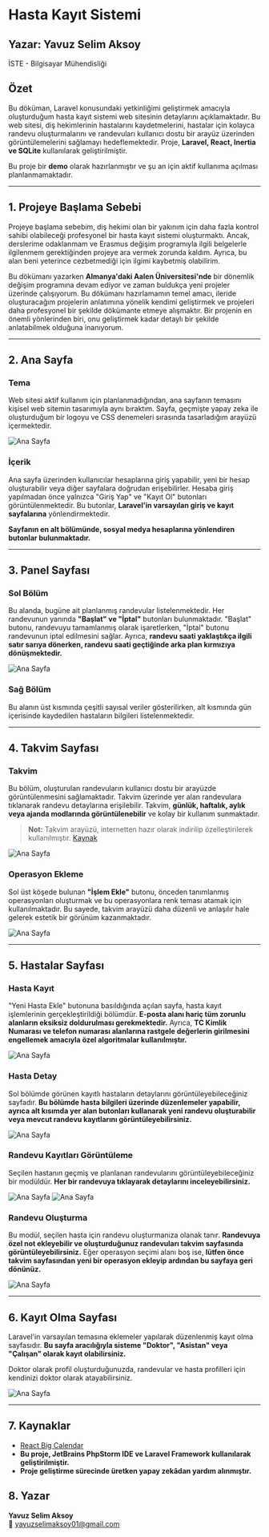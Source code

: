 # Hasta Kayıt Sistemi

## Yazar: Yavuz Selim Aksoy
İSTE - Bilgisayar Mühendisliği

## Özet
Bu döküman, Laravel konusundaki yetkinliğimi geliştirmek amacıyla oluşturduğum hasta kayıt sistemi web sitesinin detaylarını açıklamaktadır. Bu web sitesi, diş hekimlerinin hastalarını kaydetmelerini, hastalar için kolayca randevu oluşturmalarını ve randevuları kullanıcı dostu bir arayüz üzerinden görüntülemelerini sağlamayı hedeflemektedir. Proje, **Laravel, React, Inertia ve SQLite** kullanılarak geliştirilmiştir.

Bu proje bir **demo** olarak hazırlanmıştır ve şu an için aktif kullanıma açılması planlanmamaktadır.

---

## 1. Projeye Başlama Sebebi
Projeye başlama sebebim, diş hekimi olan bir yakınım için daha fazla kontrol sahibi olabileceği profesyonel bir hasta kayıt sistemi oluşturmaktı. Ancak, derslerime odaklanmam ve Erasmus değişim programıyla ilgili belgelerle ilgilenmem gerektiğinden projeye ara vermek zorunda kaldım. Ayrıca, bu alan beni yeterince cezbetmediği için ilgimi kaybetmiş olabilirim.

Bu dökümanı yazarken **Almanya'daki Aalen Üniversitesi'nde** bir dönemlik değişim programına devam ediyor ve zaman buldukça yeni projeler üzerinde çalışıyorum. Bu dökümanı hazırlamamın temel amacı, ileride oluşturacağım projelerin anlatımına yönelik kendimi geliştirmek ve projeleri daha profesyonel bir şekilde dökümante etmeye alışmaktır. Bir projenin en önemli yönlerinden biri, onu geliştirmek kadar detaylı bir şekilde anlatabilmek olduğuna inanıyorum.

---

## 2. Ana Sayfa

### **Tema**
Web sitesi aktif kullanım için planlanmadığından, ana sayfanın temasını kişisel web sitemin tasarımıyla aynı bıraktım. Sayfa, geçmişte yapay zeka ile oluşturduğum bir logoyu ve CSS denemeleri sırasında tasarladığım arayüzü içermektedir.

![Ana Sayfa](readmeImages/MainPage.png)

### **İçerik**
Ana sayfa üzerinden kullanıcılar hesaplarına giriş yapabilir, yeni bir hesap oluşturabilir veya diğer sayfalara doğrudan erişebilirler. Hesaba giriş yapılmadan önce yalnızca "Giriş Yap" ve "Kayıt Ol" butonları görüntülenmektedir. Bu butonlar, **Laravel'in varsayılan giriş ve kayıt sayfalarına** yönlendirmektedir.

**Sayfanın en alt bölümünde, sosyal medya hesaplarına yönlendiren butonlar bulunmaktadır.**

---

## 3. Panel Sayfası

### **Sol Bölüm**
Bu alanda, bugüne ait planlanmış randevular listelenmektedir. Her randevunun yanında **"Başlat" ve "İptal"** butonları bulunmaktadır. "Başlat" butonu, randevuyu tamamlanmış olarak işaretlerken, "İptal" butonu randevunun iptal edilmesini sağlar. Ayrıca, **randevu saati yaklaştıkça ilgili satır sarıya dönerken, randevu saati geçtiğinde arka plan kırmızıya dönüşmektedir.**

![Ana Sayfa](readmeImages/DashboardPage.png)

### **Sağ Bölüm**
Bu alanın üst kısmında çeşitli sayısal veriler gösterilirken, alt kısmında gün içerisinde kaydedilen hastaların bilgileri listelenmektedir.

---

## 4. Takvim Sayfası

### **Takvim**
Bu bölüm, oluşturulan randevuların kullanıcı dostu bir arayüzde görüntülenmesini sağlamaktadır. Takvim üzerinde yer alan randevulara tıklanarak randevu detaylarına erişilebilir. Takvim, **günlük, haftalık, aylık veya ajanda modlarında görüntülenebilir** ve kolay bir kullanım sunmaktadır.

> **Not:** Takvim arayüzü, internetten hazır olarak indirilip özelleştirilerek kullanılmıştır. [Kaynak](https://github.com/jquense/react-big-calendar)

![Ana Sayfa](readmeImages/CalendarPage.png)

### **Operasyon Ekleme**
Sol üst köşede bulunan **"İşlem Ekle"** butonu, önceden tanımlanmış operasyonları oluşturmak ve bu operasyonlara renk teması atamak için kullanılmaktadır. Bu sayede, takvim arayüzü daha düzenli ve anlaşılır hale gelerek estetik bir görünüm kazanmaktadır.

![Ana Sayfa](readmeImages/OperationAddModal.png)

---

## 5. Hastalar Sayfası

### **Hasta Kayıt**
"Yeni Hasta Ekle" butonuna basıldığında açılan sayfa, hasta kayıt işlemlerinin gerçekleştirildiği bölümdür. **E-posta alanı hariç tüm zorunlu alanların eksiksiz doldurulması gerekmektedir.** Ayrıca, **TC Kimlik Numarası ve telefon numarası alanlarına rastgele değerlerin girilmesini engellemek amacıyla özel algoritmalar kullanılmıştır.**

![Ana Sayfa](readmeImages/PatientAddPage.png)

### **Hasta Detay**
Sol bölümde görünen kayıtlı hastaların detaylarını görüntüleyebileceğiniz sayfadır. **Bu bölümde hasta bilgileri üzerinde düzenlemeler yapabilir, ayrıca alt kısımda yer alan butonları kullanarak yeni randevu oluşturabilir veya mevcut randevu kayıtlarını görüntüleyebilirsiniz.**

![Ana Sayfa](readmeImages/PatientDetailsPage.png)

### **Randevu Kayıtları Görüntüleme**
Seçilen hastanın geçmiş ve planlanan randevularını görüntüleyebileceğiniz bir modüldür. **Her bir randevuya tıklayarak detaylarını inceleyebilirsiniz.**

![Ana Sayfa](readmeImages/PatientAppointmentsModal.png)
![Ana Sayfa](readmeImages/AppointmentDetailsModal.png)

### **Randevu Oluşturma**
Bu modül, seçilen hasta için randevu oluşturmanıza olanak tanır. **Randevuya özel not ekleyebilir ve oluşturduğunuz randevuları takvim sayfasında görüntüleyebilirsiniz.** Eğer operasyon seçimi alanı boş ise, **lütfen önce takvim sayfasından yeni bir operasyon ekleyip ardından bu sayfaya geri dönünüz.**

![Ana Sayfa](readmeImages/AppointmentAddModal.png)

---

## 6. Kayıt Olma Sayfası

Laravel'in varsayılan temasına eklemeler yapılarak düzenlenmiş kayıt olma sayfasıdır. **Bu sayfa aracılığıyla sisteme "Doktor", "Asistan" veya "Çalışan" olarak kayıt olabilirsiniz.**

Doktor olarak profil oluşturduğunuzda, randevular ve hasta profilleri için kendinizi doktor olarak atayabilirsiniz.

![Ana Sayfa](readmeImages/RegisterPage.png)

---

## 7. Kaynaklar
- [React Big Calendar](https://github.com/jquense/react-big-calendar)
- **Bu proje, JetBrains PhpStorm IDE ve Laravel Framework kullanılarak geliştirilmiştir.**
- **Proje geliştirme sürecinde üretken yapay zekâdan yardım alınmıştır.**

## 8. Yazar
**Yavuz Selim Aksoy**  
📧 yavuzselimaksoy01@gmail.com  
